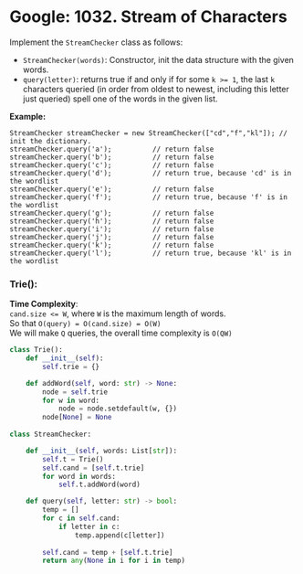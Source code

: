 # Google: 1032. Stream of Characters

Implement the `StreamChecker` class as follows:

* `StreamChecker(words)`: Constructor, init the data structure with the given words.
* `query(letter)`: returns true if and only if for some `k >= 1`, the last `k` characters queried \(in order from oldest to newest, including this letter just queried\) spell one of the words in the given list.

**Example:**

```text
StreamChecker streamChecker = new StreamChecker(["cd","f","kl"]); // init the dictionary.
streamChecker.query('a');          // return false
streamChecker.query('b');          // return false
streamChecker.query('c');          // return false
streamChecker.query('d');          // return true, because 'cd' is in the wordlist
streamChecker.query('e');          // return false
streamChecker.query('f');          // return true, because 'f' is in the wordlist
streamChecker.query('g');          // return false
streamChecker.query('h');          // return false
streamChecker.query('i');          // return false
streamChecker.query('j');          // return false
streamChecker.query('k');          // return false
streamChecker.query('l');          // return true, because 'kl' is in the wordlist
```

### Trie\(\):

**Time Complexity**:  
`cand.size <= W`, where `W` is the maximum length of words.  
So that `O(query) = O(cand.size) = O(W)`  
We will make `Q` queries, the overall time complexity is `O(QW)`

```python
class Trie():
    def __init__(self):
        self.trie = {}

    def addWord(self, word: str) -> None:
        node = self.trie
        for w in word:
            node = node.setdefault(w, {})
        node[None] = None
        
class StreamChecker:

    def __init__(self, words: List[str]):
        self.t = Trie()
        self.cand = [self.t.trie]
        for word in words:
            self.t.addWord(word)

    def query(self, letter: str) -> bool:
        temp = []
        for c in self.cand:
            if letter in c:
                temp.append(c[letter])
                
        self.cand = temp + [self.t.trie]
        return any(None in i for i in temp)
```

